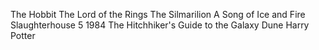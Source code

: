 The Hobbit
The Lord of the Rings
The Silmarilion
A Song of Ice and Fire
Slaughterhouse 5
1984
The Hitchhiker's Guide to the Galaxy
Dune
Harry Potter
